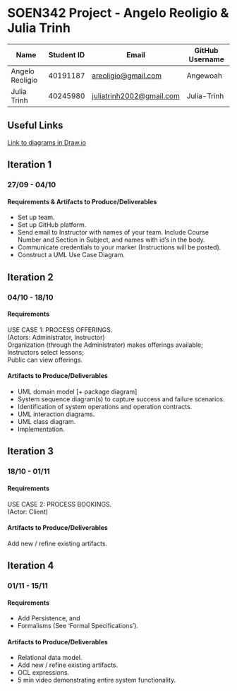 # SOEN342 Project - Angelo Reoligio & Julia Trinh

| Name    | Student ID | Email | GitHub Username |
| -------- | ------- | ------- | ------- |
| Angelo Reoligio | 40191187 | areoligio@gmail.com | Angewoah |
| Julia Trinh | 40245980 | juliatrinh2002@gmail.com | Julia-Trinh |

## Useful Links
[Link to diagrams in Draw.io](https://drive.google.com/file/d/1B-DQEIrg5-q5uexEtV7EV0EstZs1_v_w/view?usp=sharing)

## Iteration 1
### 27/09 - 04/10
#### Requirements & Artifacts to Produce/Deliverables
- Set up team.
- Set up GitHub platform.
- Send email to Instructor with names of your team. Include Course Number and Section in Subject, and names with id’s in the body.
- Communicate credentials to your marker (Instructions will be posted).
- Construct a UML Use Case Diagram.

## Iteration 2
### 04/10 - 18/10
#### Requirements
USE CASE 1: PROCESS OFFERINGS.\
(Actors: Administrator, Instructor)\
Organization (through the Administrator) makes offerings available;\
Instructors select lessons;\
Public can view offerings.
#### Artifacts to Produce/Deliverables
- UML domain model [+ package diagram]
- System sequence diagram(s) to capture success and failure scenarios.
- Identification of system operations and operation contracts.
- UML interaction diagrams.
- UML class diagram.
- Implementation.

## Iteration 3
### 18/10 - 01/11
#### Requirements
USE CASE 2: PROCESS BOOKINGS.\
(Actor: Client)
#### Artifacts to Produce/Deliverables
Add new / refine existing artifacts.

## Iteration 4
### 01/11 - 15/11
#### Requirements
- Add Persistence, and
- Formalisms (See ‘Formal Specifications’).
#### Artifacts to Produce/Deliverables
- Relational data model.
- Add new / refine existing artifacts.
- OCL expressions.
- 5 min video demonstrating entire system functionality.
